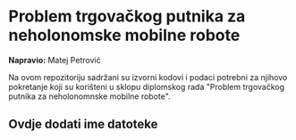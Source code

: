 # Problem trgovačkog putnika za neholonomske mobilne robote
**Napravio:** Matej Petrović

Na ovom repozitoriju sadržani su izvorni kodovi i podaci potrebni za njihovo pokretanje koji su korišteni u sklopu diplomskog rada "Problem trgovačkog putnika za neholonomnske mobilne robote".

## Ovdje dodati ime datoteke
